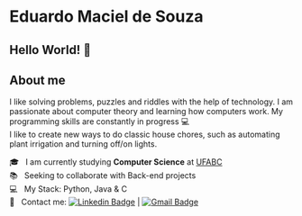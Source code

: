 # Eduardo Maciel de Souza

## Hello World! :robot:

## About me
I like solving problems, puzzles and riddles with the help of technology. I am passionate about computer theory and learning how computers work. 
My programming skills are constantly in progress :computer:
<br/> I like to create new ways to do classic house chores, such as automating plant irrigation and turning off/on lights.

:mortar_board:          &nbsp; I am currently studying **Computer Science** at [UFABC](https://www.ufabc.edu.br/)
 <br/> :books:          &nbsp; Seeking to collaborate with Back-end projects
 <br/> :computer:       &nbsp; My Stack: Python, Java & C
 <br/> :email:          &nbsp; Contact me: [![Linkedin Badge](https://img.shields.io/badge/-Eduardo-blue?style=flat-square&logo=Linkedin&logoColor=white&link=https://www.linkedin.com/in/edumacsou//)](https://www.linkedin.com/in/edumacsou/) 
| 
[![Gmail Badge](https://img.shields.io/badge/-edu.maciel@yahoo.com.br-720e9e?style=flat-square&logoColor=white&link=mailto:edu.maciel@yahoo.com.br)](mailto:edu.maciel@yahoo.com.br)
